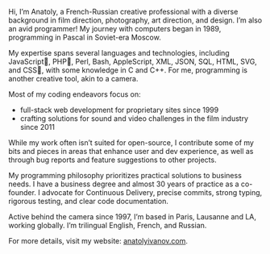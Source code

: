 Hi, I’m Anatoly, a French-Russian creative professional with a diverse background in film direction, photography, art direction, and design. I’m also an avid programmer! My journey with computers began in 1989, programming in Pascal in Soviet-era Moscow.

My expertise spans several languages and technologies, including JavaScript🧡, PHP💛, Perl, Bash, AppleScript, XML, JSON, SQL, HTML, SVG, and CSS💚, with some knowledge in C and C++. For me, programming is another creative tool, akin to a camera.

Most of my coding endeavors focus on:

- full-stack web development for proprietary sites since 1999
- crafting solutions for sound and video challenges in the film industry since 2011

While my work often isn’t suited for open-source, I contribute some of my bits and pieces in areas that enhance user and dev experience, as well as through bug reports and feature suggestions to other projects.

My programming philosophy prioritizes practical solutions to business needs. I have a business degree and almost 30 years of practice as a co-founder. I advocate for Continuous Delivery, precise commits, strong typing, rigorous testing, and clear code documentation.

Active behind the camera since 1997, I’m based in Paris, Lausanne and LA, working globally. I’m trilingual English, French, and Russian.

For more details, visit my website: [anatolyivanov.com](https://anatolyivanov.com).
